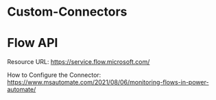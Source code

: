 # Custom-Connectors

# Flow API
Resource URL: https://service.flow.microsoft.com/

How to Configure the Connector: https://www.msautomate.com/2021/08/06/monitoring-flows-in-power-automate/
